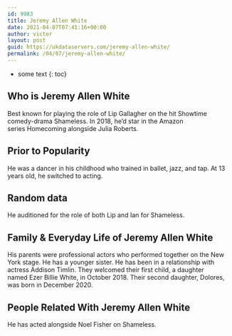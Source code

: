 ```yaml
---
id: 9983
title: Jeremy Allen White
date: 2021-04-07T07:41:16+00:00
author: victor
layout: post
guid: https://ukdataservers.com/jeremy-allen-white/
permalink: /04/07/jeremy-allen-white/
---
```


* some text
{: toc}


## Who is Jeremy Allen White



Best known for playing the role of Lip Gallagher on the hit Showtime comedy-drama Shameless. In 2018, he&#8217;d star in the Amazon series Homecoming alongside Julia Roberts.

                
                
                
## Prior to Popularity



He was a dancer in his childhood who trained in ballet, jazz, and tap. At 13 years old, he switched to acting.

                
                
                
## Random data



He auditioned for the role of both Lip and Ian for Shameless.

                
                
                
## Family & Everyday Life of Jeremy Allen White



His parents were professional actors who performed together on the New York stage. He has a younger sister. He has been in a relationship with actress Addison Timlin. They welcomed their first child, a daughter named Ezer Billie White, in October 2018. Their second daughter, Dolores, was born in December 2020. 

                
                
                
## People Related With Jeremy Allen White



He has acted alongside Noel Fisher on Shameless. 

                
              
            
          
          
          
